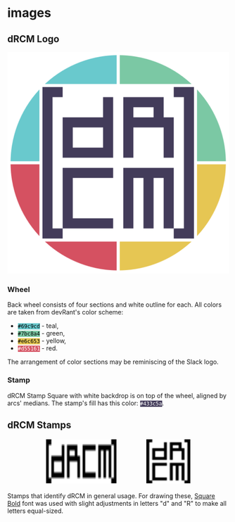 # images

## dRCM Logo

<div style="text-align: center;">
  <img src="./drcm-logo.svg" alt="dRCM Logo">
</div>

### Wheel

Back wheel consists of four sections and white outline for each. All colors are taken from devRant's color scheme:
- <code style="background: #69c9cd; color: black;">#69c9cd</code> - teal,
- <code style="background: #7bc8a4; color: black;">#7bc8a4</code> - green,
- <code style="background: #e6c653; color: black;">#e6c653</code> - yellow,
- <code style="background: #d55161; color: white;">#d55161</code> - red.

The arrangement of color sections may be reminiscing of the Slack logo.

### Stamp

dRCM Stamp Square with white backdrop is on top of the wheel, aligned by arcs' medians. The stamp's fill has this color: <code style="background: #433c5a; color: white;">#433c5a</code>.

## dRCM Stamps

<div style="display: flex; justify-content: space-evenly; margin: 20px;">
  <img src="./drcm-stamp.svg" alt="dRCM Stamp" width="160">
  <img src="./drcm-stamp-square.svg" alt="dRCM Stamp Square" width="100">
</div>

Stamps that identify dRCM in general usage. For drawing these, [Square Bold](./fonts/Square/Square-Bold.otf) font was used with slight adjustments in letters "d" and "R" to make all letters equal-sized.
